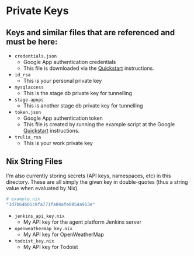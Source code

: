 # Private Keys

## Keys and similar files that are referenced and must be here:

 * `credentials.json`
   * Google App authentication credentials
   * This file is downloaded via the [Quickstart][google_api_quickstart] instructions.
 * `id_rsa`
   * This is your personal private key
 * `mysqlaccess`
   * This is the stage db private key for tunnelling
 * `stage-apops`
   * This is another stage db private key for tunnelling
 * `token.json`
   * Google App authentication token
   * This file is created by running the example script at the Google [Quickstart][google_api_quickstart] instructions.
 * `trulia_rsa`
   * This is your work private key

## Nix String Files

I'm also currently storing secrets (API keys, namespaces, etc) in this directory.  These are all simply the given key in double-quotes (thus a string value when evaluated by Nix).

```nix
# example.nix
"1d7b64b05c8fa771fa04afe0854a913e"
```

 * `jenkins_api_key.nix`
   * My API key for the agent platform Jenkins server
 * `openweathermap_key.nix`
   * My API key for OpenWeatherMap
 * `todoist_key.nix`
   * My API key for Todoist


[google_api_quickstart]: https://developers.google.com/calendar/quickstart/nodejs
